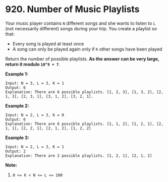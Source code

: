 # 920. Number of Music Playlists

Your music player contains `N` different songs and she wants to listen to `L` (not necessarily different) songs during your trip.  You create a playlist so that:

- Every song is played at least once
- A song can only be played again only if `K` other songs have been played

Return the number of possible playlists. **As the answer can be very large, return it modulo `10^9 + 7`**.

 

**Example 1:**

```
Input: N = 3, L = 3, K = 1
Output: 6
Explanation: There are 6 possible playlists. [1, 2, 3], [1, 3, 2], [2, 1, 3], [2, 3, 1], [3, 1, 2], [3, 2, 1].
```

**Example 2:**

```
Input: N = 2, L = 3, K = 0
Output: 6
Explanation: There are 6 possible playlists. [1, 1, 2], [1, 2, 1], [2, 1, 1], [2, 2, 1], [2, 1, 2], [1, 2, 2]
```

**Example 3:**

```
Input: N = 2, L = 3, K = 1
Output: 2
Explanation: There are 2 possible playlists. [1, 2, 1], [2, 1, 2]
```

 

**Note:**

1. `0 <= K < N <= L <= 100`